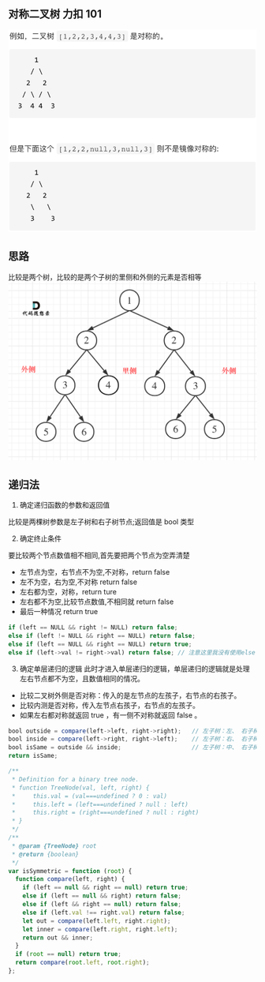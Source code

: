 ## 对称二叉树 力扣 101

![这是图片](./1.png)

## 思路

比较是两个树，比较的是两个子树的里侧和外侧的元素是否相等
![这是图片](./2.png)

## 递归法

1. 确定递归函数的参数和返回值

比较是两棵树参数是左子树和右子树节点;返回值是 bool 类型

2. 确定终止条件

要比较两个节点数值相不相同,首先要把两个节点为空弄清楚

- 左节点为空，右节点不为空,不对称，return false
- 左不为空，右为空,不对称 return false
- 左右都为空，对称，return ture
- 左右都不为空,比较节点数值,不相同就 return false
- 最后一种情况 return true

```js
if (left == NULL && right != NULL) return false;
else if (left != NULL && right == NULL) return false;
else if (left == NULL && right == NULL) return true;
else if (left->val != right->val) return false; // 注意这里我没有使用else
```

3. 确定单层递归的逻辑
   此时才进入单层递归的逻辑，单层递归的逻辑就是处理 左右节点都不为空，且数值相同的情况。

- 比较二叉树外侧是否对称：传入的是左节点的左孩子，右节点的右孩子。
- 比较内测是否对称，传入左节点右孩子，右节点的左孩子。
- 如果左右都对称就返回 true ，有一侧不对称就返回 false 。

```js
bool outside = compare(left->left, right->right);   // 左子树：左、 右子树：右
bool inside = compare(left->right, right->left);    // 左子树：右、 右子树：左
bool isSame = outside && inside;                    // 左子树：中、 右子树：中（逻辑处理）
return isSame;
```

```js
/**
 * Definition for a binary tree node.
 * function TreeNode(val, left, right) {
 *     this.val = (val===undefined ? 0 : val)
 *     this.left = (left===undefined ? null : left)
 *     this.right = (right===undefined ? null : right)
 * }
 */
/**
 * @param {TreeNode} root
 * @return {boolean}
 */
var isSymmetric = function (root) {
  function compare(left, right) {
    if (left == null && right == null) return true;
    else if (left == null && right) return false;
    else if (left && right == null) return false;
    else if (left.val !== right.val) return false;
    let out = compare(left.left, right.right);
    let inner = compare(left.right, right.left);
    return out && inner;
  }
  if (root == null) return true;
  return compare(root.left, root.right);
};
```
